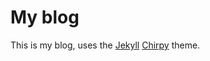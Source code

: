 # My blog

This is my blog, uses the [Jekyll](http://jekyllrb.com/) [Chirpy](https://chirpy.cotes.page) theme.
